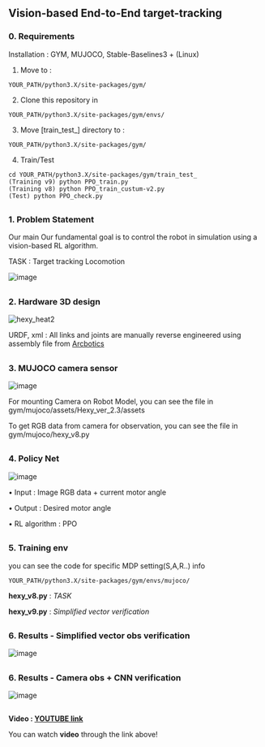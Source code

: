 ## Vision-based End-to-End target-tracking

### 0. Requirements
 Installation : GYM, MUJOCO, Stable-Baselines3 + (Linux)

  1. Move to :

    YOUR_PATH/python3.X/site-packages/gym/

  2. Clone this repository in

    YOUR_PATH/python3.X/site-packages/gym/envs/
    
  3. Move [train_test_] directory to :

    YOUR_PATH/python3.X/site-packages/gym/
    
  4. Train/Test

    cd YOUR_PATH/python3.X/site-packages/gym/train_test_
    (Training v9) python PPO_train.py
    (Training v8) python PPO_train_custum-v2.py
    (Test) python PPO_check.py
    
    
##
### 1. Problem Statement

Our main Our fundamental goal is to control the robot in simulation using a vision-based RL algorithm.

TASK : Target tracking Locomotion

![image](https://user-images.githubusercontent.com/74540268/183004358-ea2d3f36-fce0-4717-adcd-ef64bc1f3c92.png)



##
### 2. Hardware 3D design

![hexy_heat2](https://user-images.githubusercontent.com/74540268/169944721-46a89900-eaed-4b17-b6cb-a4496fd48ab6.PNG)

URDF, xml : All links and joints are manually reverse engineered using assembly file from [Arcbotics](http://arcbotics.com/products/hexy/) 

##
### 3. MUJOCO camera sensor

![image](https://user-images.githubusercontent.com/74540268/183004430-8e820044-b7ad-48bb-8a43-1c519efd3879.png)


For mounting Camera on Robot Model, you can see the file in gym/mujoco/assets/Hexy_ver_2.3/assets

To get RGB data from camera for observation, you can see the file in gym/mujoco/hexy_v8.py


##
### 4. Policy Net

![image](https://user-images.githubusercontent.com/74540268/179349101-6eb8b4ff-d24e-486e-99dd-2e28ca9d6620.png)


• Input : Image RGB data + current motor angle


• Output : Desired motor angle

• RL algorithm : PPO


##
### 5. Training env
you can see the code for specific MDP setting(S,A,R..) info

    YOUR_PATH/python3.X/site-packages/gym/envs/mujoco/


**hexy_v8.py** : *TASK*

**hexy_v9.py** : *Simplified vector verification*


 
##
### 6. Results - Simplified vector obs verification


![image](https://user-images.githubusercontent.com/74540268/183004580-cc32688b-8a1c-4dca-adc0-e95dfffaec85.png)


##
### 6. Results - Camera obs + CNN verification
  

![image](https://user-images.githubusercontent.com/74540268/183004664-03896098-c707-4258-b5c3-d086483bebf1.png)


##


**Video : [YOUTUBE link](https://youtu.be/kn1GcEtVa3g)**

You can watch **video** through the link above!



##
